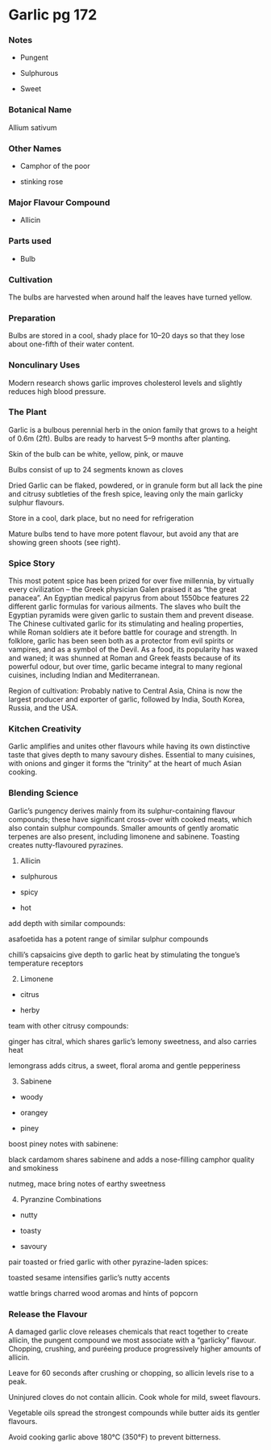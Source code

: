 # Garlic pg 172

### Notes

* Pungent

* Sulphurous

* Sweet


### Botanical Name

Allium sativum

### Other Names

* Camphor of the poor

* stinking rose

### Major Flavour Compound

* Allicin

### Parts used

* Bulb

### Cultivation

The bulbs are harvested when around half the leaves have turned yellow.

### Preparation

Bulbs are stored in a cool, shady place for 10–20 days so that they lose about one-fifth of their water content.

### Nonculinary Uses

Modern research shows garlic improves cholesterol levels and slightly reduces high blood pressure.

### The Plant

Garlic is a bulbous perennial herb in the onion family that grows to a height of 0.6m (2ft). Bulbs are ready to harvest 5–9 months after planting.

Skin of the bulb can be white, yellow, pink, or mauve

Bulbs consist of up to 24 segments known as cloves

Dried Garlic can be flaked, powdered, or in granule form but all lack the pine and citrusy subtleties of the fresh spice, leaving only the main garlicky sulphur flavours.

Store in a cool, dark place, but no need for refrigeration

Mature bulbs tend to have more potent flavour, but avoid any that are showing green shoots (see right).

### Spice Story

This most potent spice has been prized for over five millennia, by virtually every civilization – the Greek physician Galen praised it as “the great panacea”. An Egyptian medical papyrus from about 1550bce features 22 different garlic formulas for various ailments. The slaves who built the Egyptian pyramids were given garlic to sustain them and prevent disease. The Chinese cultivated garlic for its stimulating and healing properties, while Roman soldiers ate it before battle for courage and strength. In folklore, garlic has been seen both as a protector from evil spirits or vampires, and as a symbol of the Devil. As a food, its popularity has waxed and waned; it was shunned at Roman and Greek feasts because of its powerful odour, but over time, garlic became integral to many regional cuisines, including Indian and Mediterranean.

Region of cultivation: Probably native to Central Asia, China is now the largest producer and exporter of garlic, followed by India, South Korea, Russia, and the USA.

### Kitchen Creativity

Garlic amplifies and unites other flavours while having its own distinctive taste that gives depth to many savoury dishes. Essential to many cuisines, with onions and ginger it forms the “trinity” at the heart of much Asian cooking.

### Blending Science

Garlic’s pungency derives mainly from its sulphur-containing flavour compounds;
these have significant cross-over with cooked meats, which also contain sulphur
compounds. Smaller amounts of gently aromatic terpenes are also present,
including limonene and sabinene. Toasting creates nutty-flavoured pyrazines.

1. Allicin

* sulphurous 

* spicy 

* hot

add depth with similar compounds:

asafoetida has a potent range of similar sulphur compounds

chilli’s capsaicins give depth to garlic heat by stimulating the tongue’s temperature receptors

2. Limonene

* citrus

* herby 

team with other citrusy compounds:

ginger has citral, which shares garlic’s lemony sweetness, and also carries heat

lemongrass adds citrus, a sweet, floral aroma and gentle pepperiness

3. Sabinene

* woody

* orangey

* piney

boost piney notes with sabinene:

black cardamom shares sabinene and adds a nose-filling camphor quality and smokiness

nutmeg, mace bring notes of earthy sweetness

4. Pyranzine Combinations

* nutty

* toasty

* savoury

pair toasted or fried garlic with other pyrazine-laden spices:

toasted sesame intensifies garlic’s nutty accents

wattle brings charred wood aromas and hints of popcorn

### Release the Flavour

A damaged garlic clove releases chemicals that react together to create allicin, the pungent compound we most associate with a “garlicky” flavour. Chopping, crushing, and puréeing produce progressively higher amounts of allicin.

Leave for 60 seconds after crushing or chopping, so allicin levels rise to a peak.

Uninjured cloves do not contain allicin. Cook whole for mild, sweet flavours.

Vegetable oils spread the strongest compounds while butter aids its gentler flavours.

Avoid cooking garlic above 180°C (350°F) to prevent bitterness.
